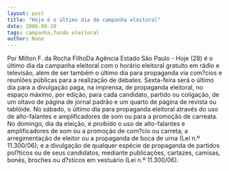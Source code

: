 ```yaml
---
layout: post
title: "Hoje é o último dia de campanha eleitoral"
date: 2006-09-28
tags: campanha,fundo eleitoral
author: None
---
```

Por Milton F. da Rocha FilhoDa Agência Estado
São Paulo - Hoje (28) é o último dia da campanha eleitoral com o horário eleitoral gratuito em rádio e televisão, além de ser também o último dia para propaganda via com?cios e reuniões públicas para a realização de debates.
Sexta-feira será o último dia para a divulgação paga, na imprensa, de propaganda eleitoral, no espaço máximo, por edição, para cada candidato, partido ou coligação, de um oitavo de página de jornal padrão e um quarto de página de revista ou tablóide.
No sábado, o último dia para propaganda eleitoral através do uso de alto-falantes e amplificadores de som ou para a promoção de carreata. No domingo, dia da eleição, é proibido o uso de alto-falantes e amplificadores de som ou a promoção de com?cio ou carreta; a arregimentação de eleitor ou a propaganda de boca de urna (Lei n.º 11.300/06); e a divulgação de qualquer espécie de propaganda de partidos pol?ticos ou de seus candidatos, mediante publicações, cartazes, camisas, bonés, broches ou d?sticos em vestuário (Lei n.º 11.300/06). 